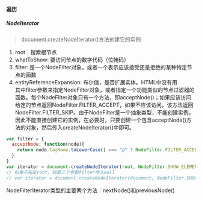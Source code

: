 #### 遍历
##### NodeIterator
> document.createNodeIterator()方法创建它的实例   
1. root：搜索根节点    
2. whatToShow: 要访问节点的数字代码（位掩码）    
3. filter: 是一个NodeFilter对象，或者一个表示应该接受还是拒绝的某种特定节点的函数    
4. entityReferenceExpansion: 布尔值，是否扩展实体。HTML中没有用    
其中filter参数来指定NodeFilter对象，或者指定一个功能类似的节点过滤器的函数。每个NodeFilter对象只有一个方法，即acceptNode()；如果应该访问给定的节点返回NodeFilter.FILTER_ACCEPT，如果不应该访问，该方法返回NodeFilter.FILTER_SKIP。由于NodeFilter是一个抽象类型，不能创建实例，因此不能直接创建它的实例，在必要时，只要创建一个包含acceptNode()方法的对象，然后传入createNodeIterator()中即可。
```javascript
var filter = {
  acceptNode: function(node){
    return node.tagName.toLowerCase() === "p" ? NodeFilter.FILTER_ACCEPT : NodeFilter.FILTER_SKIP;
  }
}
var iterator = document.createNodeIterator(root, NodeFilter.SHOW_ELEMENT, filter, false);
// 如果不指定root，则第三个参数filter传入null
// var iterator = document.createNodeIterator(document, NodeFilter.SHOW_ALL, null, false);
```
NodeFilterIterator类型的主要两个方法：nextNode()和previousNode()
